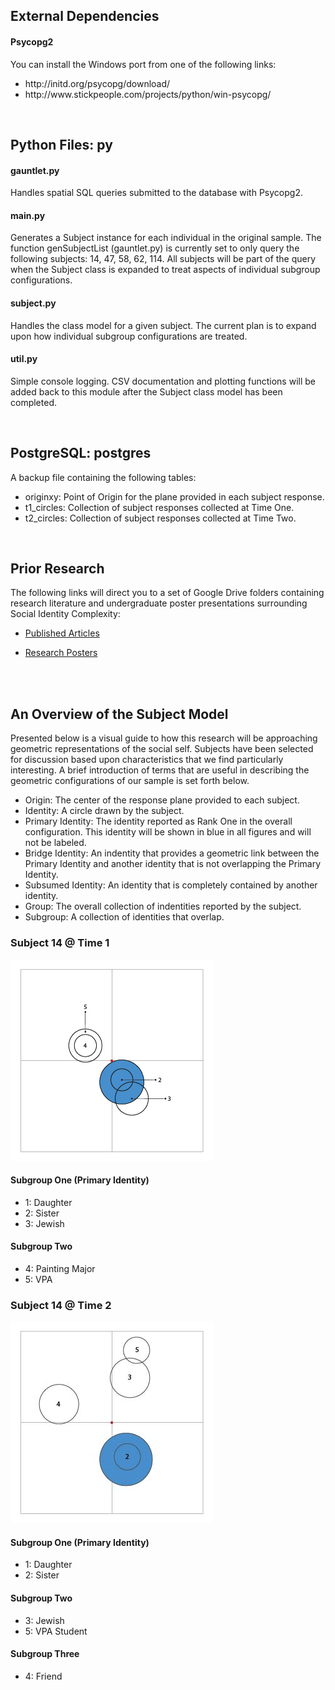 <h2>External Dependencies</h2>
<h4>Psycopg2</h4>
<p>You can install the Windows port from one of the following links:</p>
<ul>
	<li>http://initd.org/psycopg/download/</li>
	<li>http://www.stickpeople.com/projects/python/win-psycopg/</li>
</ul>
<br/>


<h2>Python Files: py</h2>
<h4>gauntlet.py</h4>
<p>Handles spatial SQL queries submitted to the database with Psycopg2.<p>
<h4>main.py</h4> 
<p>Generates a Subject instance for each individual in the original sample. The function genSubjectList (gauntlet.py) is currently set to only query the following subjects: 14, 47, 58, 62, 114. All subjects will be part of the query when the Subject class is expanded to treat aspects of individual subgroup configurations.</p> 
<h4>subject.py</h4> 
<p>Handles the class model for a given subject. The current plan is to expand upon how individual subgroup configurations are treated.</p>
<h4>util.py</h4>
<p>Simple console logging. CSV documentation and plotting functions will be added back to this module after the Subject class model has been completed.</p>
<br/>


<h2>PostgreSQL: postgres</h2>
<p>A backup file containing the following tables:</p>
<ul>
	<li>originxy: Point of Origin for the plane provided in each subject response.</li>
	<li>t1_circles: Collection of subject responses collected at Time One.</li>
	<li>t2_circles: Collection of subject responses collected at Time Two.</li>
</ul>
<br/>


<h2>Prior Research</h2>
<p>The following links will direct you to a set of Google Drive folders containing research literature and undergraduate poster presentations surrounding Social Identity Complexity: </p>
<ul>
	<li>
	<a href="https://drive.google.com/drive/folders/0B5SPOPlZuJ4FSXRqNGFNaGQ0dWM?usp=sharing" target="_blank">Published Articles</a> </p>
	</li>
	<li>
	<a href="https://drive.google.com/open?id=0B5SPOPlZuJ4FODZJa3FkN2ZKNG8" target="_blank">Research Posters</a>
	</li>
</ul>
<br/><br/>


<h2>An Overview of the Subject Model</h2>
<p>Presented below is a visual guide to how this research will be approaching geometric representations of the social self.
Subjects have been selected for discussion based upon characteristics that we find particularly interesting. 
A brief introduction of terms that are useful in describing the geometric configurations of our sample is set forth below.</p>
<ul>
	<li>Origin: The center of the response plane provided to each subject.</li>
	<li>Identity: A circle drawn by the subject.</li>
	<li>Primary Identity: The identity reported as Rank One in the overall configuration. This identity will be shown in blue in all figures and will not be labeled.</li>
	<li>Bridge Identity: An indentity that provides a geometric link between the Primary Identity and another identity that is not overlapping the Primary Identity.</li>
	<li>Subsumed Identity: An identity that is completely contained by another identity.</li>
	<li>Group: The overall collection of indentities reported by the subject.</li>
	<li>Subgroup: A collection of identities that overlap.</li>
</ul>

<div>
	<h3>Subject 14 @ Time 1</h3>
	<img src='https://github.com/Jwmazzi/sic_research/blob/master/illustrations/SUB_14_T1.jpg'/>
	<h4>Subgroup One (Primary Identity)</h4>
	<ul>
		<li>1: Daughter</li>
		<li>2: Sister</li>
		<li>3: Jewish</li>
	</ul>
	<h4>Subgroup Two</h4>
	<ul>
		<li>4: Painting Major</li>
		<li>5: VPA</li>
	</ul>
</div>

<div>
	<h3>Subject 14 @ Time 2</h3>
	<img src='https://github.com/Jwmazzi/sic_research/blob/master/illustrations/SUB_14_T2.jpg'/>
	<h4>Subgroup One (Primary Identity)</h4>
	<ul>
		<li>1: Daughter</li>
		<li>2: Sister</li>
	</ul>
	<h4>Subgroup Two</h4>
	<ul>
		<li>3: Jewish</li>
		<li>5: VPA Student</li>
	</ul>
	<h4>Subgroup Three</h4>
	<ul>
		<li>4: Friend</li>
	</ul>
</div>
